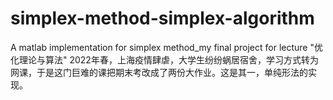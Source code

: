 # simplex-method-simplex-algorithm
 A matlab implementation for simplex method_my final project for lecture "优化理论与算法"
 2022年春，上海疫情肆虐，大学生纷纷蜗居宿舍，学习方式转为网课，于是这门巨难的课把期末考改成了两份大作业。这是其一，单纯形法的实现。
